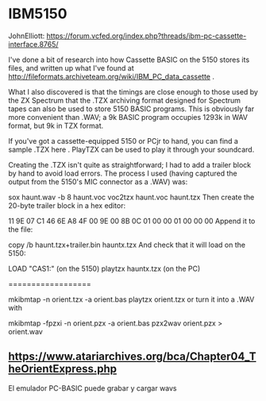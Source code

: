 # IBM5150

JohnElliott: https://forum.vcfed.org/index.php?threads/ibm-pc-cassette-interface.8765/

I've done a bit of research into how Cassette BASIC on the 5150 stores its files, and written up what I've found at http://fileformats.archiveteam.org/wiki/IBM_PC_data_cassette .

What I also discovered is that the timings are close enough to those used by the ZX Spectrum that the .TZX archiving format designed for Spectrum tapes can also be used to store 5150 BASIC programs. This is obviously far more convenient than .WAV; a 9k BASIC program occupies 1293k in WAV format, but 9k in TZX format.

If you've got a cassette-equipped 5150 or PCjr to hand, you can find a sample .TZX here . PlayTZX can be used to play it through your soundcard.

Creating the .TZX isn't quite as straightforward; I had to add a trailer block by hand to avoid load errors. The process I used (having captured the output from the 5150's MIC connector as a .WAV) was:

sox haunt.wav -b 8 haunt.voc
voc2tzx haunt.voc haunt.tzx
Then create the 20-byte trailer block in a hex editor:

11 9E 07 C1  46 6E A8 4F  00 9E 00 8B  0C 01 00 00
01 00 00 00
Append it to the file:

copy /b haunt.tzx+trailer.bin hauntx.tzx
And check that it will load on the 5150:

LOAD "CAS1:" (on the 5150)
playtzx hauntx.tzx (on the PC)

==================

mkibmtap -n orient.tzx -a orient.bas
playtzx orient.tzx
or turn it into a .WAV with

mkibmtap -fpzxi -n orient.pzx -a orient.bas
pzx2wav orient.pzx > orient.wav

https://www.atariarchives.org/bca/Chapter04_TheOrientExpress.php
---------------------------------------------------------------------------
El emulador PC-BASIC puede grabar y cargar wavs